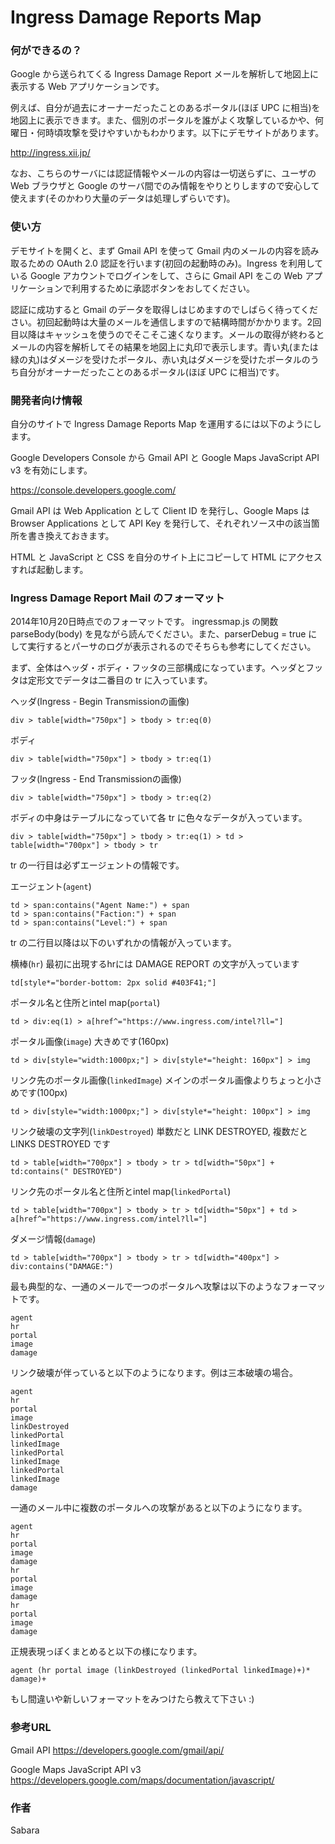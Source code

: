 Ingress Damage Reports Map
==========================

### 何ができるの？
Google から送られてくる Ingress Damage Report メールを解析して地図上に表示する Web アプリケーションです。

例えば、自分が過去にオーナーだったことのあるポータル(ほぼ UPC に相当)を地図上に表示できます。また、個別のポータルを誰がよく攻撃しているかや、何曜日・何時頃攻撃を受けやすいかもわかります。以下にデモサイトがあります。

http://ingress.xii.jp/

なお、こちらのサーバには認証情報やメールの内容は一切送らずに、ユーザの Web ブラウザと Google のサーバ間でのみ情報をやりとりしますので安心して使えます(そのかわり大量のデータは処理しずらいです)。

### 使い方
デモサイトを開くと、まず Gmail API を使って Gmail 内のメールの内容を読み取るための OAuth 2.0 認証を行います(初回の起動時のみ)。Ingress を利用している Google アカウントでログインをして、さらに Gmail API をこの Web アプリケーションで利用するために承認ボタンをおしてください。

認証に成功すると Gmail のデータを取得しはじめますのでしばらく待ってください。初回起動時は大量のメールを通信しますので結構時間がかかります。2回目以降はキャッシュを使うのでそこそこ速くなります。メールの取得が終わるとメールの内容を解析してその結果を地図上に丸印で表示します。青い丸(または緑の丸)はダメージを受けたポータル、赤い丸はダメージを受けたポータルのうち自分がオーナーだったことのあるポータル(ほぼ UPC に相当)です。


### 開発者向け情報
自分のサイトで Ingress Damage Reports Map を運用するには以下のようにします。

Google Developers Console から Gmail API と Google Maps JavaScript API v3 を有効にします。

https://console.developers.google.com/

Gmail API は Web Application として Client ID を発行し、Google Maps は Browser Applications として API Key を発行して、それぞれソース中の該当箇所を書き換えておきます。

HTML と JavaScript と CSS を自分のサイト上にコピーして HTML にアクセスすれば起動します。

### Ingress Damage Report Mail のフォーマット

2014年10月20日時点でのフォーマットです。
ingressmap.js の関数 parseBody(body) を見ながら読んでください。また、parserDebug = true にして実行するとパーサのログが表示されるのでそちらも参考にしてください。

まず、全体はヘッダ・ボディ・フッタの三部構成になっています。ヘッダとフッタは定形文でデータは二番目の tr に入っています。

ヘッダ(Ingress - Begin Transmissionの画像)

    div > table[width="750px"] > tbody > tr:eq(0)

ボディ

    div > table[width="750px"] > tbody > tr:eq(1)
 
フッタ(Ingress - End Transmissionの画像)

    div > table[width="750px"] > tbody > tr:eq(2)


ボディの中身はテーブルになっていて各 tr に色々なデータが入っています。

    div > table[width="750px"] > tbody > tr:eq(1) > td > table[width="700px"] > tbody > tr


tr の一行目は必ずエージェントの情報です。

エージェント(`agent`)

    td > span:contains("Agent Name:") + span
    td > span:contains("Faction:") + span
    td > span:contains("Level:") + span


tr の二行目以降は以下のいずれかの情報が入っています。

横棒(`hr`) 最初に出現するhrには DAMAGE REPORT の文字が入っています

    td[style*="border-bottom: 2px solid #403F41;"]

ポータル名と住所とintel map(`portal`)

    td > div:eq(1) > a[href^="https://www.ingress.com/intel?ll="]

ポータル画像(`image`) 大きめです(160px)

    td > div[style="width:1000px;"] > div[style*="height: 160px"] > img

リンク先のポータル画像(`linkedImage`) メインのポータル画像よりちょっと小さめです(100px)

    td > div[style="width:1000px;"] > div[style*="height: 100px"] > img

リンク破壊の文字列(`linkDestroyed`) 単数だと LINK DESTROYED, 複数だと LINKS DESTROYED です

    td > table[width="700px"] > tbody > tr > td[width="50px"] + td:contains(" DESTROYED")

リンク先のポータル名と住所とintel map(`linkedPortal`)

    td > table[width="700px"] > tbody > tr > td[width="50px"] + td > a[href^="https://www.ingress.com/intel?ll="]

ダメージ情報(`damage`)

    td > table[width="700px"] > tbody > tr > td[width="400px"] > div:contains("DAMAGE:")


最も典型的な、一通のメールで一つのポータルへ攻撃は以下のようなフォーマットです。

    agent
    hr
    portal
    image
    damage

リンク破壊が伴っていると以下のようになります。例は三本破壊の場合。

    agent
    hr
    portal
    image
    linkDestroyed
    linkedPortal
    linkedImage
    linkedPortal
    linkedImage
    linkedPortal
    linkedImage
    damage

一通のメール中に複数のポータルへの攻撃があると以下のようになります。

    agent
    hr
    portal
    image
    damage
    hr
    portal
    image
    damage
    hr
    portal
    image
    damage


正規表現っぽくまとめると以下の様になります。

    agent (hr portal image (linkDestroyed (linkedPortal linkedImage)+)* damage)+


もし間違いや新しいフォーマットをみつけたら教えて下さい :)



### 参考URL
Gmail API
https://developers.google.com/gmail/api/

Google Maps JavaScript API v3
https://developers.google.com/maps/documentation/javascript/



### 作者
Sabara
